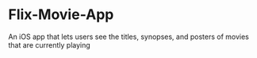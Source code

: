 # Flix-Movie-App
An iOS app that lets users see the titles, synopses, and posters of movies that are currently playing
